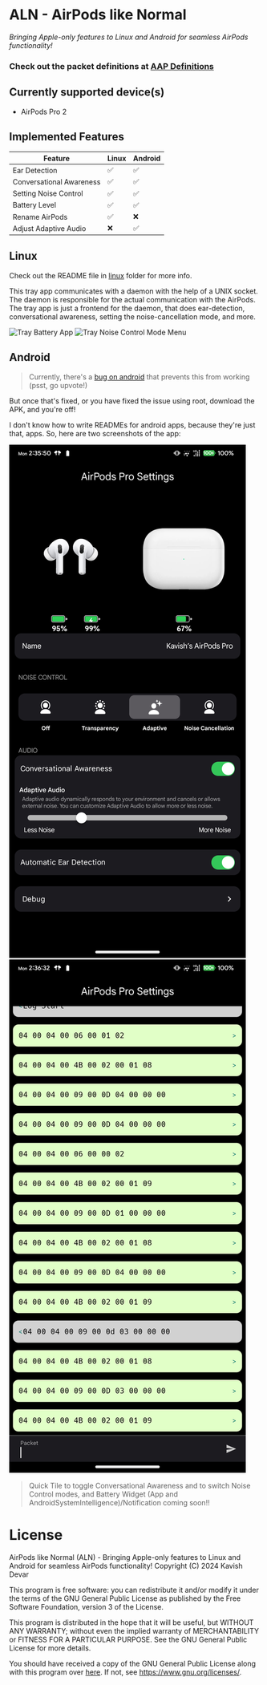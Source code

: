# ALN - AirPods like Normal
*Bringing Apple-only features to Linux and Android for seamless AirPods functionality!*
### Check out the packet definitions at [AAP Definitions](/AAP%20Definitions.md)

## Currently supported device(s)
- AirPods Pro 2

## Implemented Features

| Feature | Linux | Android |
| --- | --- | --- |
| Ear Detection | ✅ | ✅ |
| Conversational Awareness | ✅ | ✅ |
| Setting Noise Control | ✅ | ✅ |
| Battery Level | ✅ | ✅ |
| Rename AirPods | ✅ | ❌ |
| Adjust Adaptive Audio | ❌ | ✅ |


## Linux
Check out the README file in [linux](/linux) folder for more info.

This tray app communicates with a daemon with the help of a UNIX socket. The daemon is responsible for the actual communication with the AirPods. The tray app is just a frontend for the daemon, that does ear-detection, conversational awareness, setting the noise-cancellation mode, and more.

![Tray Battery App](/linux/imgs/tray.png)
![Tray Noise Control Mode Menu](/linux/imgs/menu.png)

## Android

> Currently, there's a [bug on android](https://issuetracker.google.com/issues/371713238) that prevents this from working (psst, go upvote!)

But once that's fixed, or you have fixed the issue using root, download the APK, and you're off!

I don't know how to write READMEs for android apps, because they're just that, apps. So, here are two screenshots of the app:

![AirPods Settings](/android/imgs/settings.png)
![Debugging View](/android/imgs/debug.png)

> Quick Tile to toggle Conversational Awareness and to switch Noise Control modes, and Battery Widget (App and AndroidSystemIntelligence)/Notification coming soon!!

# License

AirPods like Normal (ALN) - Bringing Apple-only features to Linux and Android for seamless AirPods functionality!
Copyright (C) 2024 Kavish Devar

This program is free software: you can redistribute it and/or modify
it under the terms of the GNU General Public License as published by
the Free Software Foundation, version 3 of the License.

This program is distributed in the hope that it will be useful,
but WITHOUT ANY WARRANTY; without even the implied warranty of
MERCHANTABILITY or FITNESS FOR A PARTICULAR PURPOSE.  See the
GNU General Public License for more details.

You should have received a copy of the GNU General Public License
along with this program over [here](/LICENSE). If not, see <https://www.gnu.org/licenses/>.
